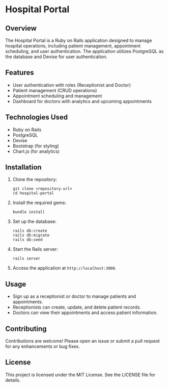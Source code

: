 # Hospital Portal

## Overview
The Hospital Portal is a Ruby on Rails application designed to manage hospital operations, including patient management, appointment scheduling, and user authentication. The application utilizes PostgreSQL as the database and Devise for user authentication.

## Features
- User authentication with roles (Receptionist and Doctor)
- Patient management (CRUD operations)
- Appointment scheduling and management
- Dashboard for doctors with analytics and upcoming appointments

## Technologies Used
- Ruby on Rails
- PostgreSQL
- Devise
- Bootstrap (for styling)
- Chart.js (for analytics)

## Installation
1. Clone the repository:
   ```
   git clone <repository-url>
   cd hospital-portal
   ```

2. Install the required gems:
   ```
   bundle install
   ```

3. Set up the database:
   ```
   rails db:create
   rails db:migrate
   rails db:seed
   ```

4. Start the Rails server:
   ```
   rails server
   ```

5. Access the application at `http://localhost:3000`.

## Usage
- Sign up as a receptionist or doctor to manage patients and appointments.
- Receptionists can create, update, and delete patient records.
- Doctors can view their appointments and access patient information.

## Contributing
Contributions are welcome! Please open an issue or submit a pull request for any enhancements or bug fixes.

## License
This project is licensed under the MIT License. See the LICENSE file for details.